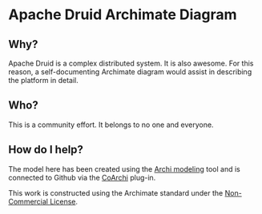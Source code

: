 # Apache Druid Archimate Diagram

## Why?

Apache Druid is a complex distributed system.  It is also awesome.  For this reason, a self-documenting Archimate diagram would assist in describing the platform in detail.

## Who?

This is a community effort.  It belongs to no one and everyone.

## How do I help?

The model here has been created using the [Archi modeling](https://www.archimatetool.com/download/) tool and is connected to Github via the [CoArchi](https://www.archimatetool.com/plugins/) plug-in.

This work is constructed using the Archimate standard under the [Non-Commercial License](https://www.opengroup.org/archimate-31-non-commercial-license-0).
